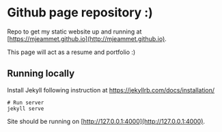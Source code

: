 # Github page repository :)

Repo to get my static website up and running at [https://mjeammet.github.io](http://mjeammet.github.io).

This page will act as a resume and portfolio :) 

## Running locally

Install Jekyll following instruction at https://jekyllrb.com/docs/installation/
```
# Run server
jekyll serve
```

Site should be running on [http://127.0.0.1:4000](http://127.0.0.1:4000).